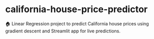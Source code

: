 # california-house-price-predictor
🏠 Linear Regression project to predict California house prices using gradient descent and Streamlit app for live predictions.
